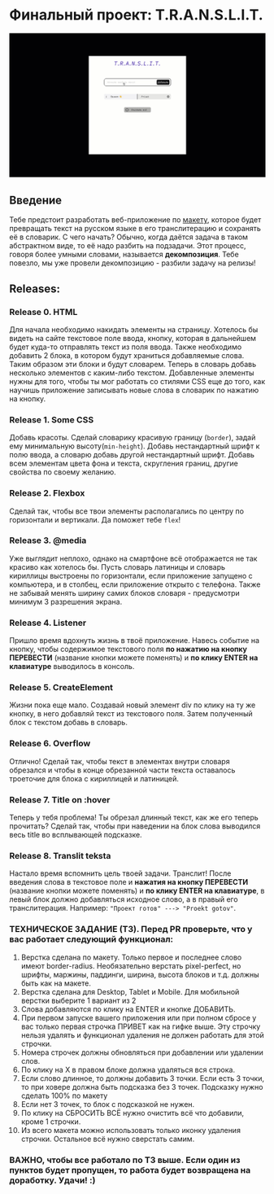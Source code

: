 # Финальный проект: T.R.A.N.S.L.I.T.

![screenshot](tr.gif)
## Введение
Тебе предстоит разработать веб-приложение по [макету](https://www.figma.com/file/AWCUP5T3n3UnujErifjl2e/ECB-Phase-0-tasks-T.R.A.N.S.L.I.T.-share?node-id=0%3A1), которое будет превращать текст на русском языке в его транслитерацию и сохранять её в словарик.
С чего начать? Обычно, когда даётся задача в таком абстрактном виде, то её надо разбить на подзадачи. Этот процесс, говоря более умными словами, называется __декомпозиция__. Тебе повезло, мы уже провели декомпозицию - разбили задачу на релизы!


## Releases:

### Release 0. HTML

Для начала необходимо накидать элементы на страницу. Хотелось бы видеть на сайте текстовое поле ввода, кнопку, которая в дальнейшем будет куда-то отправлять текст из поля ввода. Также необходимо добавить 2 блока, в котором будут храниться добавляемые слова. Таким образом эти блоки и будут словарем. Теперь в словарь добавь несколько элементов с каким-либо текстом. Добавленные элементы нужны для того, чтобы ты мог работать со стилями CSS еще до того, как научишь приложение записывать новые слова в словарик по нажатию на кнопку.

### Release 1. Some CSS

Добавь красоты. Сделай словарику красивую границу (`border`), задай ему минимальную высоту(`min-height`). Добавь нестандартный шрифт к полю ввода, а словарю добавь другой нестандартный шрифт. Добавь всем элементам цвета фона и текста, скругления границ, другие свойства по своему желанию.

### Release 2. Flexbox

Сделай так, чтобы все твои элементы располагались по центру по горизонтали и вертикали. Да поможет тебе `flex`!

### Release 3. @media

Уже выглядит неплохо, однако на смартфоне всё отображается не так красиво как хотелось бы. Пусть словарь латиницы и словарь кириллицы выстроены по горизонтали, если приложение запущено с компьютера, и в столбец, если приложение открыто с телефона. Также не забывай менять ширину самих блоков словаря - предусмотри минимум 3 разрешения экрана.

### Release 4. Listener

Пришло время вдохнуть жизнь в твоё приложение. Навесь событие на кнопку, чтобы содержимое текстового поля **по нажатию на кнопку ПЕРЕВЕСТИ** (название кнопки можете поменять) и **по клику ENTER на клавиатуре** выводилось в консоль.

### Release 5. CreateElement

Жизни пока еще мало. Создавай новый элемент div по клику на ту же кнопку, в него добавляй текст из текстового поля. Затем полученный блок с текстом добавь в словарь.

### Release 6. Overflow

Отлично! Сделай так, чтобы текст в элементах внутри словаря обрезался и чтобы в конце обрезанной части текста оставалось троеточие для блока с кириллицей и латиницей.


### Release 7. Title on :hover

Теперь у тебя проблема! Ты обрезал длинный текст, как же его теперь прочитать? Сделай так, чтобы при наведении на блок слова выводился весь title во всплывающей подсказке.


### Release 8. Translit teksta
Настало время вспомнить цель твоей задачи. Транслит! После введения слова в текстовое поле и **нажатия на кнопку ПЕРЕВЕСТИ** (название кнопки можете поменять) и **по клику ENTER на клавиатуре**, в левый блок должно добавляться исходное слово, а в правый его транслитерация. Например: `"Проект готов" ---> "Proekt gotov"`.

### ТЕХНИЧЕСКОЕ ЗАДАНИЕ (ТЗ). Перед PR проверьте, что у вас работает следующий функционал:
1) Верстка сделана по макету. Только первое и последнее слово имеют border-radius. Необязательно верстать pixel-perfect, но шрифты, маржины, паддинги, ширина, высота блоков и т.д. должны быть как на макете.
2) Верстка сделана для Desktop, Tablet и Mobile. Для мобильной верстки выберите 1 вариант из 2
3) Слова добавляются по клику на ENTER и кнопке ДОБАВИТЬ.
4) При первом запуске вашего приложения или при полном сбросе у вас только первая строчка ПРИВЕТ как на гифке выше. Эту строчку нельзя удалять и функционал удаления не должен работать для этой строчки.
5) Номера строчек должны обновляться при добавлении или удалении слов.
6) По клику на Х в правом блоке должна удаляться вся строка.
7) Если слово длинное, то должны добавить 3 точки. Если есть 3 точки, то при ховере должна быть подсказка без 3 точек. Подсказку нужно сделать 100% по макету
8) Если нет 3 точек, то блок с подсказкой не нужен.
9) По клику на СБРОСИТЬ ВСЁ нужно очистить всё что добавили, кроме 1 строчки.
10) Из всего макета можно использовать только иконку удаления строчки. Остальное всё нужно сверстать самим.

### ВАЖНО, чтобы все работало по ТЗ выше. Если один из пунктов будет пропущен, то работа будет возвращена на доработку. Удачи! :) 
